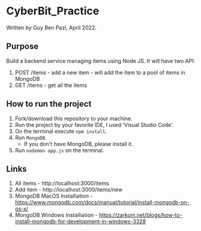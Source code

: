 # CyberBit_Practice

Written by Guy Ben Pazi, April 2022.

## Purpose

Build a backend service managing items using Node JS.
It will have two API:
   1. POST /items - add a new item - will add the item to a pool of items in MongoDB
   2. GET /items - get all the items
## How to run the project

1. Fork/download this repository to your machine.
2. Run the project by your favorite IDE, I used 'Visual Studio Code'.
3. On the terminal execute `npm install`.
4. Run `MongoDB`.
   * If you don't have MongoDB, please install it.
5. Run `nodemon app.js` on the terminal.
## Links

1. All items - http://localhost:3000/items
2. Add item - http://localhost:3000/items/new
3. MongoDB MacOS Installiation - https://www.mongodb.com/docs/manual/tutorial/install-mongodb-on-os-x/
4. MongoDB Windows Installiation - https://zarkom.net/blogs/how-to-install-mongodb-for-development-in-windows-3328